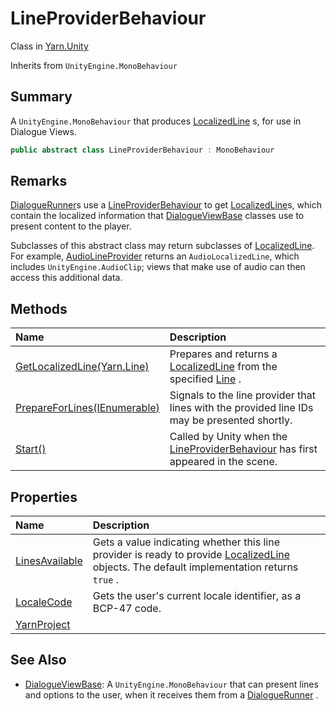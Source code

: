 # LineProviderBehaviour

Class in [Yarn.Unity](/api/csharp/yarn.unity.md)

Inherits from `UnityEngine.MonoBehaviour`

## Summary


A  <code>UnityEngine.MonoBehaviour</code>  that produces  <a href="yarn.unity.localizedline.md">LocalizedLine</a> s, for use in Dialogue Views.


```csharp
public abstract class LineProviderBehaviour : MonoBehaviour
```

## Remarks

<p>
<a href="yarn.unity.dialoguerunner.md">DialogueRunner</a>s use a <a href="yarn.unity.lineproviderbehaviour.md">LineProviderBehaviour</a> to get <a href="yarn.unity.localizedline.md">LocalizedLine</a>s,
which contain the localized information that <a href="yarn.unity.dialogueviewbase.md">DialogueViewBase</a> classes use to present content to the
player. 
</p> <p>
Subclasses of this abstract class may return subclasses of <a href="yarn.unity.localizedline.md">LocalizedLine</a>. For example, <a href="yarn.unity.audiolineprovider.md">AudioLineProvider</a> returns an <code>AudioLocalizedLine</code>, which includes <code>UnityEngine.AudioClip</code>; views that make use of audio can then access
this additional data.
</p>

## Methods

|Name|Description|
|:---|:---|
|[GetLocalizedLine(Yarn.Line)](/api/csharp/yarn.unity.lineproviderbehaviour.getlocalizedline.md)|Prepares and returns a  <a href="yarn.unity.localizedline.md">LocalizedLine</a>  from the specified  <a href="yarn.line.md">Line</a> .|
|[PrepareForLines(IEnumerable<string>)](/api/csharp/yarn.unity.lineproviderbehaviour.prepareforlines.md)|Signals to the line provider that lines with the provided line IDs may be presented shortly.|
|[Start()](/api/csharp/yarn.unity.lineproviderbehaviour.start.md)|Called by Unity when the  <a href="yarn.unity.lineproviderbehaviour.md">LineProviderBehaviour</a>  has first appeared in the scene.|

## Properties

|Name|Description|
|:---|:---|
|[LinesAvailable](/api/csharp/yarn.unity.lineproviderbehaviour.linesavailable.md)|Gets a value indicating whether this line provider is ready to provide  <a href="yarn.unity.localizedline.md">LocalizedLine</a>  objects. The default implementation returns  <code>true</code> .|
|[LocaleCode](/api/csharp/yarn.unity.lineproviderbehaviour.localecode.md)|Gets the user's current locale identifier, as a BCP-47 code.|
|[YarnProject](/api/csharp/yarn.unity.lineproviderbehaviour.yarnproject.md)||

## See Also

* [DialogueViewBase](/api/csharp/yarn.unity.dialogueviewbase.md): A  <code>UnityEngine.MonoBehaviour</code>  that can present lines and options to the user, when it receives them from a   <a href="yarn.unity.dialoguerunner.md">DialogueRunner</a> .

